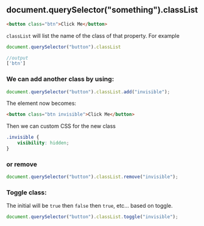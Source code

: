 
## document.querySelector("something").classList

```html
<button class="btn">Click Me</button>
```

`classList` will list the name of the class of that property. For example
```js
document.querySelector("button").classList

//output 
['btn']
```

### We can add another class by using: 

```js
document.querySelector("button").classList.add("invisible");
```

The element now becomes:
```html
<button class="btn invisible">Click Me</button>
```

Then we can custom CSS for the new class
```css
.invisible {
	visibility: hidden;
}
```

### or remove

```js
document.querySelector("button").classList.remove("invisible");
```

### Toggle class:

The initial will be `true` then `false` then `true`, etc... based on toggle.

```js
document.querySelector("button").classList.toggle("invisible");
```

